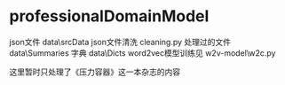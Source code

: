 # professionalDomainModel
json文件 data\srcData
json文件清洗 cleaning.py
处理过的文件 data\Summaries
字典 data\Dicts
word2vec模型训练见 w2v-model\w2c.py 

这里暂时只处理了《压力容器》这一本杂志的内容

